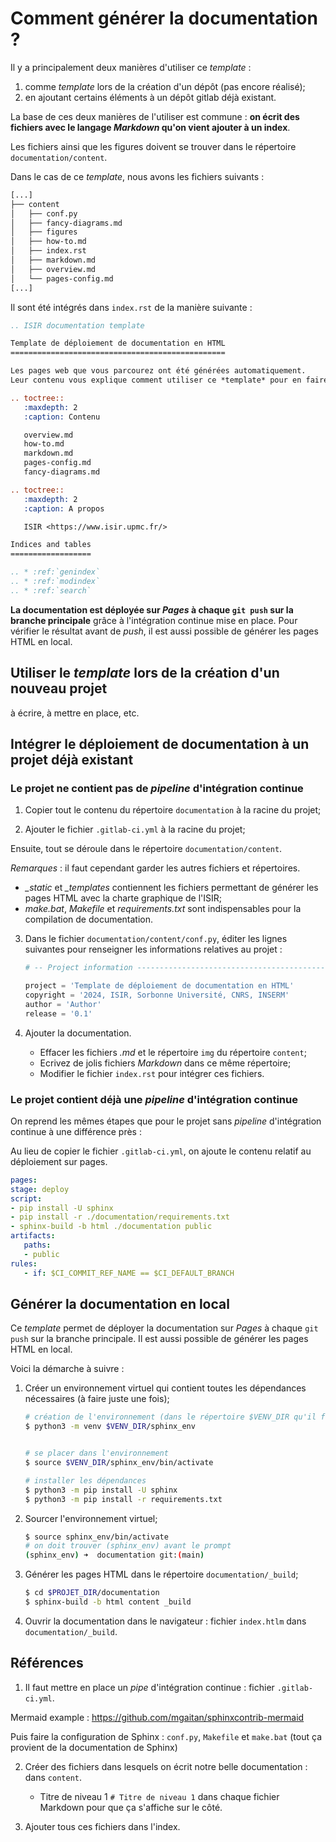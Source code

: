 # Comment générer la documentation ?

Il y a principalement deux manières d'utiliser ce *template* :

1. comme *template* lors de la création d'un dépôt (pas encore réalisé);
2. en ajoutant certains éléments à un dépôt gitlab déjà existant.

La base de ces deux manières de l'utiliser est commune : **on écrit des fichiers avec le langage *Markdown* qu'on vient ajouter à un index**.

Les fichiers ainsi que les figures doivent se trouver dans le répertoire `documentation/content`. 

Dans le cas de ce *template*, nous avons les fichiers suivants :

```bash
[...]
├── content
│   ├── conf.py
│   ├── fancy-diagrams.md
│   ├── figures
│   ├── how-to.md
│   ├── index.rst
│   ├── markdown.md
│   ├── overview.md
│   └── pages-config.md
[...]
```

Il sont été intégrés dans `index.rst` de la manière suivante :

```rst
.. ISIR documentation template

Template de déploiement de documentation en HTML
================================================

Les pages web que vous parcourez ont été générées automatiquement.
Leur contenu vous explique comment utiliser ce *template* pour en faire de même.

.. toctree::
   :maxdepth: 2
   :caption: Contenu

   overview.md
   how-to.md
   markdown.md
   pages-config.md
   fancy-diagrams.md

.. toctree::
   :maxdepth: 2
   :caption: A propos

   ISIR <https://www.isir.upmc.fr/>

Indices and tables
==================

.. * :ref:`genindex`
.. * :ref:`modindex`
.. * :ref:`search`
```

**La documentation est déployée sur *Pages* à chaque `git push` sur la branche principale** grâce à l'intégration continue mise en place.
Pour vérifier le résultat avant de *push*, il est aussi possible de générer les pages HTML en local.


## Utiliser le *template* lors de la création d'un nouveau projet

à écrire, à mettre en place, etc.



## Intégrer le déploiement de documentation à un projet déjà existant

### Le projet ne contient pas de *pipeline* d'intégration continue

1. Copier tout le contenu du répertoire `documentation` à la racine du projet;

2. Ajouter le fichier `.gitlab-ci.yml` à la racine du projet;

Ensuite, tout se déroule dans le répertoire `documentation/content`.

*Remarques* : il faut cependant garder les autres fichiers et répertoires.
- *_static* et *_templates* contiennent les fichiers permettant de générer les pages HTML avec la charte graphique de l'ISIR;
- *make.bat*, *Makefile* et *requirements.txt* sont indispensables pour la compilation de documentation.

3. Dans le fichier `documentation/content/conf.py`, éditer les lignes suivantes pour renseigner les informations relatives au projet :

   ```python
   # -- Project information -----------------------------------------------------

   project = 'Template de déploiement de documentation en HTML'
   copyright = '2024, ISIR, Sorbonne Université, CNRS, INSERM' 
   author = 'Author'
   release = '0.1'
   ```

4. Ajouter la documentation.

   - Effacer les fichiers *.md* et le répertoire `img` du répertoire `content`;
   - Ecrivez de jolis fichiers *Markdown* dans ce même répertoire;
   - Modifier le fichier `index.rst` pour intégrer ces fichiers.

### Le projet contient déjà une *pipeline* d'intégration continue

On reprend les mêmes étapes que pour le projet sans *pipeline* d'intégration continue à une différence près :

Au lieu de copier le fichier `.gitlab-ci.yml`, on ajoute le contenu relatif au déploiement sur pages.

```yml
pages:
stage: deploy
script:
- pip install -U sphinx
- pip install -r ./documentation/requirements.txt
- sphinx-build -b html ./documentation public
artifacts:
   paths:
   - public
rules:
   - if: $CI_COMMIT_REF_NAME == $CI_DEFAULT_BRANCH
```

## Générer la documentation en local

Ce *template* permet de déployer la documentation sur *Pages* à chaque `git push` sur la branche principale.
Il est aussi possible de générer les pages HTML en local.

Voici la démarche à suivre :

1. Créer un environnement virtuel qui contient toutes les dépendances nécessaires (à faire juste une fois);

   ```bash
   # création de l'environnement (dans le répertoire $VENV_DIR qu'il faut choisir)
   $ python3 -m venv $VENV_DIR/sphinx_env
   

   # se placer dans l'environnement
   $ source $VENV_DIR/sphinx_env/bin/activate

   # installer les dépendances
   $ python3 -m pip install -U sphinx
   $ python3 -m pip install -r requirements.txt
   ```

2. Sourcer l'environnement virtuel;

   ```bash
   $ source sphinx_env/bin/activate
   # on doit trouver (sphinx_env) avant le prompt
   (sphinx_env) ➜  documentation git:(main)
   ```

3. Générer les pages HTML dans le répertoire `documentation/_build`;

   ```bash
   $ cd $PROJET_DIR/documentation
   $ sphinx-build -b html content _build
   ```

4. Ouvrir la documentation dans le navigateur : fichier `index.htlm` dans `documentation/_build`.


## Références

1. Il faut mettre en place un *pipe* d'intégration continue : fichier `.gitlab-ci.yml`.

Mermaid example : https://github.com/mgaitan/sphinxcontrib-mermaid

Puis faire la configuration de Sphinx : `conf.py`, `Makefile` et `make.bat` (tout ça provient de la documentation de Sphinx)

2. Créer des fichiers dans lesquels on écrit notre belle documentation : dans `content`.

    - Titre de niveau 1 `# Titre de niveau 1` dans chaque fichier Markdown pour que ça s'affiche sur le côté.

3. Ajouter tous ces fichiers dans l'index.

    